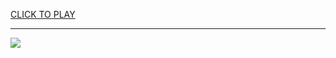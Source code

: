 
<a href="https://premium76.site?title=tennis_unblocked_games&ref=13M">CLICK TO PLAY</a></h3>
<hr>

<a href="https://premium76.site?title=tennis_unblocked_games&ref=13M"><img src="https://clearcache.store/games.png"></a>


